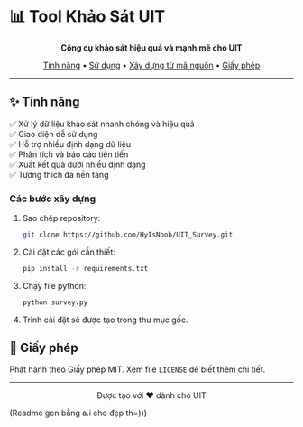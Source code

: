 # 📊 Tool Khảo Sát UIT

<p align="center">
  <b>Công cụ khảo sát hiệu quả và mạnh mẽ cho UIT</b>
</p>

<p align="center">
  <a href="#tính-năng">Tính năng</a> •
  <a href="#sử-dụng">Sử dụng</a> •
  <a href="#xây-dựng-từ-mã-nguồn">Xây dựng từ mã nguồn</a> •
  <a href="#giấy-phép">Giấy phép</a>
</p>

---

## ✨ Tính năng

✅ Xử lý dữ liệu khảo sát nhanh chóng và hiệu quả  
✅ Giao diện dễ sử dụng  
✅ Hỗ trợ nhiều định dạng dữ liệu  
✅ Phân tích và báo cáo tiên tiến  
✅ Xuất kết quả dưới nhiều định dạng  
✅ Tương thích đa nền tảng  

### Các bước xây dựng

1. Sao chép repository:
   ```bash
   git clone https://github.com/HyIsNoob/UIT_Survey.git
   ```

2. Cài đặt các gói cần thiết:
   ```bash
   pip install -r requirements.txt
   ```

3. Chạy file python:
   ```bash
   python survey.py
   ```

4. Trình cài đặt sẽ được tạo trong thư mục gốc.

## 📝 Giấy phép

Phát hành theo Giấy phép MIT. Xem file `LICENSE` để biết thêm chi tiết.

---

<p align="center">
  Được tạo với ❤️ dành cho UIT 
</p>
(Readme gen bằng a.i cho đẹp th=)))
